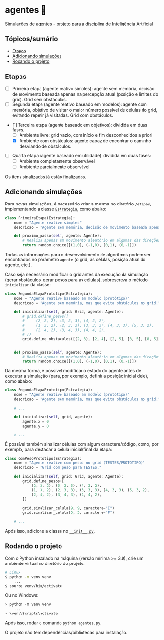 # agentes 🤖

Simulações de agentes - projeto para a disciplina de Inteligência Artificial

## Tópicos/sumário
- [Etapas](#etapas)
- [Adicionando simulações](#adicionando-simulações)
- [Rodando o projeto](#rodando-o-projeto)

## Etapas
- [ ] Primeira etapa (agente reativo simples): agente sem memória, decisão de movimento baseada apenas na percepção atual (posição e limites do grid). Grid sem obstáculos.
- [ ] Segunda etapa (agente reativo baseado em modelos): agente com memória, objetivo de visitar o maior número possível de células do grid, evitando repetir já visitadas. Grid com obstáculos.
- [´] Terceira etapa (agente baseado em objetivos): dividida em duas fases.
    - [ ] Ambiente livre: grid vazio, com início e fim desconhecidos a priori
    - [X] Ambiente com obstáculos: agente capaz de encontrar o caminho desviando de obstáculos.
- [ ] Quarta etapa (agente baseado em utilidade): dividida em duas fases:
    - [ ] Ambiente completamente observável
    - [ ] Ambiente parcialmente observável

Os itens sinalizados já estão finalizados.

## Adicionando simulações

Para novas simulações, é necessário criar a mesma no diretório `/etapas`, implementando a classe [`Estrategia`](/models/Estrategia.py), como abaixo:

```python
class PrimeiraEtapa(Estrategia):
    nome = "Agente reativo simples"
    descricao = "Agente sem memória, decisão de movimento baseada apenas na percepção atual (posição e limites do grid). Grid sem obstáculos."

    def proximo_passo(self, agente: Agente):
        # Realiza apenas um movimento aleatório em algumas das direções
        return random.choice([(1,0), (-1,0), (0,1), (0,-1)])
```

Todas as informações para o desenvolvimento de algoritmos podem ser encontrados no parâmetro `agente` (o grid, as células, posição atual do agente, etc.).

Caso seja necessário modificar o grid antes da execução da simulação (gerar obstáculos, gerar pesos para as células), sobrescreva o método `inicializar` da classe:

```python
class SegundaEtapaPrototipo(Estrategia):
    nome = "Agente reativo baseado em modelo (protótipo)"
    descricao = "Agente sem memória, mas que evita obstáculos no grid."

    def inicializar(self, grid: Grid, agente: Agente):
        # grid.define_pesos([
        #     (2, 2, 2), (3, 2, 3), (4, 2, 2),
        #     (1, 3, 2), (2, 3, 3), (3, 3, 3), (4, 3, 3), (5, 3, 2),
        #     (2, 4, 2), (3, 4, 3), (4, 4, 2),
        # ])
        grid.define_obstaculos([(2, 3), [2, 4], [2, 5], [3, 5], [8, 5], [8, 6], [8, 7], [8, 8], [8, 9], [7, 9], [6, 9]])


    def proximo_passo(self, agente: Agente):
        # Realiza apenas um movimento aleatório em algumas das direções
        return random.choice([(1,0), (-1,0), (0,1), (0,-1)])
```

Da mesma forma, é possível modificar o estado do agente antes de executar a simulação (para, por exemplo, definir a posição inicial dele), como abaixo:

```python
class SegundaEtapaPrototipo(Estrategia):
    nome = "Agente reativo baseado em modelo (protótipo)"
    descricao = "Agente sem memória, mas que evita obstáculos no grid."

    # ... 

    def inicializar(self, grid, agente):
        agente.x = 0
        agente.y = 0

    # ...
```

É possível também sinalizar células com algum caractere/código, como, por exemplo, para destacar a célula inicial/final da etapa:

```python
class ComPesoPrototipo(Estrategia):
    nome = "Agente reativo com pesos no grid (TESTES/PROTÓTIPO)"
    descricao = "Grid com peso para TESTES."

    def inicializar(self, grid: Grid, agente: Agente):
        grid.define_pesos([
            (2, 2, 2), (3, 2, 3), (4, 2, 2),
            (1, 3, 2), (2, 3, 3), (3, 3, 3), (4, 3, 3), (5, 3, 2),
            (2, 4, 2), (3, 4, 3), (4, 4, 2),
        ])

        grid.sinalizar_celula(9, 9, caractere="I")
        grid.sinalizar_celula(5, 5, caractere="F")

    # ...
```

Após isso, adicione a classe no [`__init__.py`](/etapas/__init__.py).

## Rodando o projeto

Com o Python instalado na máquina (versão mínima >= 3.9), crie um ambiente virtual no diretório do projeto:

```bash
# Linux
$ python -m venv venv
    ...
$ source venv/bin/activate 
```

Ou no Windows:

```powershell
> python -m venv venv
    ...
> \venv\Scripts\activate
```

Após isso, rodar o comando `python agentes.py`.

O projeto não tem dependências/bibliotecas para instalação.